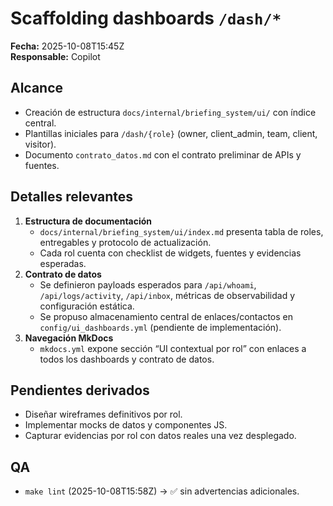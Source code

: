 # Scaffolding dashboards `/dash/*`
**Fecha:** 2025-10-08T15:45Z  
**Responsable:** Copilot  

## Alcance
- Creación de estructura `docs/internal/briefing_system/ui/` con índice central.
- Plantillas iniciales para `/dash/{role}` (owner, client_admin, team, client, visitor).
- Documento `contrato_datos.md` con el contrato preliminar de APIs y fuentes.

## Detalles relevantes
1. **Estructura de documentación**
   - `docs/internal/briefing_system/ui/index.md` presenta tabla de roles, entregables y protocolo de actualización.
   - Cada rol cuenta con checklist de widgets, fuentes y evidencias esperadas.
2. **Contrato de datos**
   - Se definieron payloads esperados para `/api/whoami`, `/api/logs/activity`, `/api/inbox`, métricas de observabilidad y configuración estática.
   - Se propuso almacenamiento central de enlaces/contactos en `config/ui_dashboards.yml` (pendiente de implementación).
3. **Navegación MkDocs**
   - `mkdocs.yml` expone sección “UI contextual por rol” con enlaces a todos los dashboards y contrato de datos.

## Pendientes derivados
- Diseñar wireframes definitivos por rol.
- Implementar mocks de datos y componentes JS.
- Capturar evidencias por rol con datos reales una vez desplegado.

## QA
- `make lint` (2025-10-08T15:58Z) → ✅ sin advertencias adicionales.
